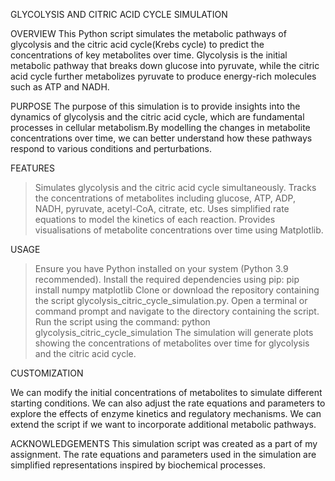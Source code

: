 GLYCOLYSIS AND CITRIC ACID CYCLE SIMULATION


OVERVIEW
This Python script simulates the metabolic pathways of glycolysis and the citric acid cycle(Krebs cycle) to predict the concentrations of key metabolites over time. Glycolysis is the initial metabolic pathway that breaks down glucose into pyruvate, while the citric acid cycle further metabolizes pyruvate to produce energy-rich molecules such as ATP and NADH.


PURPOSE
The purpose of this simulation is to provide insights into the dynamics of glycolysis and the citric acid cycle, which are fundamental processes in cellular metabolism.By modelling the changes in metabolite concentrations over time, we can better understand how these pathways respond to various conditions and perturbations.


FEATURES
> Simulates glycolysis and the citric acid cycle simultaneously.
> Tracks the concentrations of metabolites including glucose, ATP, ADP, NADH, pyruvate, acetyl-CoA, citrate, etc.
> Uses simplified rate equations to model the kinetics of each reaction.
> Provides visualisations of metabolite concentrations over time using Matplotlib.


USAGE
>Ensure you have Python installed on your system (Python 3.9 recommended).
>Install the required dependencies using pip:
pip install numpy matplotlib
>Clone or download the repository containing the script
glycolysis_citric_cycle_simulation.py.
> Open a terminal or command prompt and navigate to the directory containing the script.
> Run the script using the command:
python glycolysis_citric_cycle_simulation
The simulation will generate plots showing the concentrations of metabolites over time for glycolysis and the citric acid cycle.


CUSTOMIZATION


We can modify the initial concentrations of metabolites to simulate different starting conditions.
We can also adjust the rate equations and parameters to explore the effects of enzyme kinetics and regulatory mechanisms.
We can extend the script if we want to incorporate additional metabolic pathways.


ACKNOWLEDGEMENTS
This simulation script was created as a part of my assignment.
The rate equations and parameters used in the simulation are simplified representations inspired by biochemical processes.
